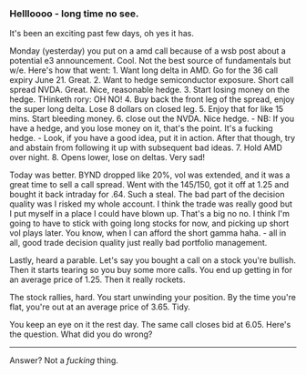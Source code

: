 ### Hellloooo - long time no see.

It's been an exciting past few days, oh yes it has.

Monday (yesterday) you put on a amd call because of a wsb post about a potential e3 announcement. Cool. Not the best source of fundamentals but w/e. Here's how that went:
    1. Want long delta in AMD. Go for the 36 call expiry June 21. Great.
    2. Want to hedge semiconductor exposure. Short call spread NVDA. Great. Nice, reasonable hedge.
    3. Start losing money on the hedge. THinketh rory: OH NO!
    4. Buy back the front leg of the spread, enjoy the super long delta. Lose 8 dollars on closed leg.
    5. Enjoy that for like 15 mins. Start bleeding money.
    6. close out the NVDA. Nice hedge.
        - NB: If you have a hedge, and you lose money on it, that's the point. It's a fucking hedge.
        - Look, if you have a good idea, put it in action. After that though, try and abstain from following it up with subsequent bad ideas.
    7. Hold AMD over night.
    8. Opens lower, lose on deltas. Very sad!


Today was better. BYND dropped like 20%, vol was extended, and it was a great time to sell a call spread. Went with the 145/150, got it off at 1.25 and bought it back intraday for .64. Such a steal. The bad part of the decision quality was I risked my whole account. I think the trade was really good but I put myself in a place I could have blown up. That's a big no no. I think I'm going to have to stick with going long stocks for now, and picking up short vol plays later. You know, when I can afford the short gamma haha.
    - all in all, good trade decision quality just really bad portfolio management.

Lastly, heard a parable. Let's say you bought a call on a stock you're bullish. Then it starts tearing so you buy some more calls. You end up getting in for an average price of 1.25. Then it really rockets.

The stock rallies, hard. You start unwinding your position. By the time you're flat, you're out at an average price of 3.65. Tidy.

You keep an eye on it the rest day. The same call closes bid at 6.05. Here's the question. What did you do wrong?

-------------

Answer? Not a _fucking_ thing.

